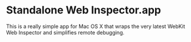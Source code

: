 # Standalone Web Inspector.app

This is a really simple app for Mac OS X that wraps the very latest WebKit Web Inspector and simplifies remote debugging.
